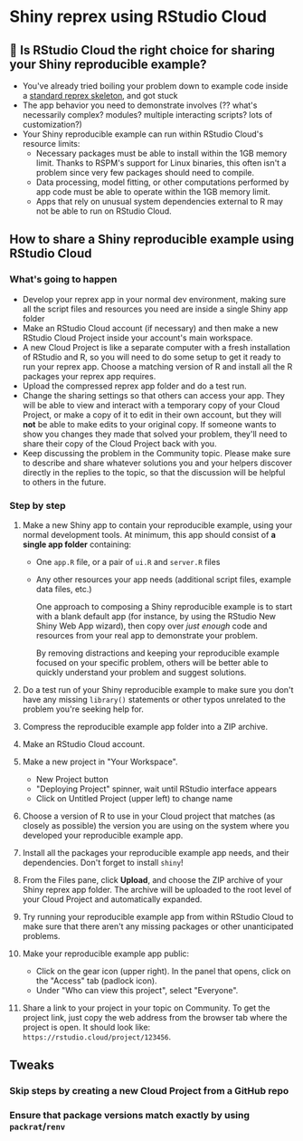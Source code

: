 [tips-code]: https://github.com/jcblum/community-faqs/blob/master/code-formatting_6246.md
[reprex]: reprex.md
[newbie]: reprex_newbie.md
[package]: reprex_package.md
[install]: reprex_install-packages.md
[shiny-cloud]: reprex_shiny_cloud.md
[data]: reprexdata_advanced.md
[dput]: reprexdata_dput.md
[datapasta]: reprexdata_datapasta.md
[readr]: reprexdata_readr.md
[remote]: reprexdata_remote.md

# Shiny reprex using RStudio Cloud

## :stop_sign: Is RStudio Cloud the right choice for sharing your Shiny reproducible example?

- You've already tried boiling your problem down to example code inside a [standard reprex skeleton](), and got stuck
- The app behavior you need to demonstrate involves (?? what's necessarily complex? modules? multiple interacting scripts? lots of customization?)
- Your Shiny reproducible example can run within RStudio Cloud's resource limits:
	- Necessary packages must be able to install within the 1GB memory limit. Thanks to RSPM's support for Linux binaries, this often isn't a problem since very few packages should need to compile.
	- Data processing, model fitting, or other computations performed by app code must be able to operate within the 1GB memory limit.
	- Apps that rely on unusual system dependencies external to R may not be able to run on RStudio Cloud.

## How to share a Shiny reproducible example using RStudio Cloud

### What's going to happen

- Develop your reprex app in your normal dev environment, making sure all the script files and resources you need are inside a single Shiny app folder
- Make an RStudio Cloud account (if necessary) and then make a new RStudio Cloud Project inside your account's main workspace.
- A new Cloud Project is like a separate computer with a fresh installation of RStudio and R, so you will need to do some setup to get it ready to run your reprex app. Choose a matching version of R and install all the R packages your reprex app requires.
- Upload the compressed reprex app folder and do a test run.
- Change the sharing settings so that others can access your app. They will be able to view and interact with a temporary copy of your Cloud Project, or make a copy of it to edit in their own account, but they will **not** be able to make edits to your original copy. If someone wants to show you changes they made that solved your problem, they'll need to share their copy of the Cloud Project back with you.
- Keep discussing the problem in the Community topic. Please make sure to describe and share whatever solutions you and your helpers discover directly in the replies to the topic, so that the discussion will be helpful to others in the future.

### Step by step

1. Make a new Shiny app to contain your reproducible example, using your normal development tools. At minimum, this app should consist of **a single app folder** containing:
	- One `app.R` file, or a pair of `ui.R` and `server.R` files
	- Any other resources your app needs (additional script files, example data files, etc.)

	   One approach to composing a Shiny reproducible example is to start with a blank default app (for instance, by using the RStudio New Shiny Web App wizard), then copy over _just enough_ code and resources from your real app to demonstrate your problem. 

	   By removing distractions and keeping your reproducible example focused on your specific problem, others will be better able to quickly understand your problem and suggest solutions.

2. Do a test run of your Shiny reproducible example to make sure you don't have any missing `library()` statements or other typos unrelated to the problem you're seeking help for.

3. Compress the reproducible example app folder into a ZIP archive.

4. Make an RStudio Cloud account.

5. Make a new project in "Your Workspace".
	- New Project button
	- "Deploying Project" spinner, wait until RStudio interface appears
	- Click on Untitled Project (upper left) to change name

6. Choose a version of R to use in your Cloud project that matches (as closely as possible) the version you are using on the system where you developed your reproducible example app.

7. Install all the packages your reproducible example app needs, and their dependencies. Don't forget to install `shiny`!

8. From the Files pane, click **Upload**, and choose the ZIP archive of your Shiny reprex app folder. The archive will be uploaded to the root level of your Cloud Project and automatically expanded.

9. Try running your reproducible example app from within RStudio Cloud to make sure that there aren't any missing packages or other unanticipated problems.

10. Make your reproducible example app public:
	- Click on the gear icon (upper right). In the panel that opens, click on the "Access" tab (padlock icon).
	- Under "Who can view this project", select "Everyone".

11. Share a link to your project in your topic on Community. To get the project link, just copy the web address from the browser tab where the project is open. It should look like: `https://rstudio.cloud/project/123456`.

## Tweaks

### Skip steps by creating a new Cloud Project from a GitHub repo

### Ensure that package versions match exactly by using `packrat`/`renv`
<!--stackedit_data:
eyJkaXNjdXNzaW9ucyI6eyI1Zm5RUk9MRGZKc1hiT0ZNIjp7In
N0YXJ0Ijo0Njk4LCJlbmQiOjQ3NzAsInRleHQiOiIjIyMgRW5z
dXJlIHRoYXQgcGFja2FnZSB2ZXJzaW9ucyBtYXRjaCBleGFjdG
x5IGJ5IHVzaW5nIGBwYWNrcmF0YC9gcmVudmAifSwia3ZDdERa
THFNUHVENlNRSCI6eyJzdGFydCI6MTI4NSwiZW5kIjoxMzMyLC
J0ZXh0IjoiQSBuZXcgQ2xvdWQgUHJvamVjdCBpcyBsaWtlIGEg
c2VwYXJhdGUgY29tcHV0ZXIifSwiODc5MWlHTTFJWlNRTW9uUC
I6eyJzdGFydCI6MzAyLCJlbmQiOjM5NiwidGV4dCI6Iig/PyB3
aGF0J3MgbmVjZXNzYXJpbHkgY29tcGxleD8gbW9kdWxlcz8gbX
VsdGlwbGUgaW50ZXJhY3Rpbmcgc2NyaXB0cz8gbG90cyBvZuKA
piJ9LCJ3dEpDalRVWmhlTXV5RTRiIjp7InN0YXJ0Ijo1OTksIm
VuZCI6NjI1LCJ0ZXh0IjoidGhpcyBvZnRlbiBpc24ndCBhIHBy
b2JsZW0ifSwiNkRCUnVyVER5RkdUUUM4aSI6eyJzdGFydCI6OD
E5LCJlbmQiOjg1NCwidGV4dCI6InJlbHkgb24gdW51c3VhbCBz
eXN0ZW0gZGVwZW5kZW5jaWVzIn0sIkdUbHpXQTBBdWdWdGZXNG
wiOnsic3RhcnQiOjY3NywiZW5kIjo3MzAsInRleHQiOiJEYXRh
IHByb2Nlc3NpbmcsIG1vZGVsIGZpdHRpbmcsIG9yIG90aGVyIG
NvbXB1dGF0aW9ucyJ9LCIzZjlCTUx4QjQ0SGZ4bWplIjp7InN0
YXJ0Ijo5ODEsImVuZCI6MTAwMywidGV4dCI6IldoYXQncyBnb2
luZyB0byBoYXBwZW4ifSwiaUlGZmVRdElWU3BCNUY4SiI6eyJz
dGFydCI6MzU4MCwiZW5kIjozNjEyLCJ0ZXh0IjoibWF0Y2hlcy
AoYXMgY2xvc2VseSBhcyBwb3NzaWJsZSkifX0sImNvbW1lbnRz
Ijp7InZhWVgwUGljMHFVQVFsV1YiOnsiZGlzY3Vzc2lvbklkIj
oiNWZuUVJPTERmSnNYYk9GTSIsInN1YiI6ImdvOjExODIyOTkw
Mjk0NzI0NTM4MTg3MyIsInRleHQiOiJUaGlzIGlzIHBvdGVudG
lhbGx5IGEgbWFqb3IgZ290Y2hhICh0aGF0IHlvdSBoYXZlIHRv
IGluc3RhbGwgcGFja2FnZXMgaW50byBDbG91ZCB5b3Vyc2VsZi
wgc28gaXQncyB1cCB0byB5b3UgdG8gbWFrZSBzdXJlIHRoZXkg
YWxsIG1hdGNoIHlvdXIgbG9jYWwgZGV2IGVudmlyb25tZW50KS
wgYnV0IGl0IGFsc28gc2VlbXMgbGlrZSB0aGUga2luZCBvZiB0
aGluZyB0aGF0J3Mgbm90IHJlYWxseSBiZWdpbm5lci1mcmllbm
RseSBpbiBhbnkgd2F5IiwiY3JlYXRlZCI6MTU3MjIxODc3NTk4
N30sIkwzWFFCWGhGM09wQ01KVWEiOnsiZGlzY3Vzc2lvbklkIj
oia3ZDdERaTHFNUHVENlNRSCIsInN1YiI6ImdvOjExODIyOTkw
Mjk0NzI0NTM4MTg3MyIsInRleHQiOiJNZW50aW9uIHRoYXQgQ2
xvdWQgaXMgcnVubmluZyBvbiAodmlydHVhbCkgTGludXg/IE1p
Z2h0IG5vdCBiZSBvYnZpb3VzIHRvIHNvbWVvbmUgd2hvJ3Mgbm
V2ZXIgdXNlZCBSU3R1ZGlvIFNlcnZlciBiZWZvcmUuIiwiY3Jl
YXRlZCI6MTU3MjIxODg2MjEyM30sImJvTU9xWFd6N0N5ZGhBam
MiOnsiZGlzY3Vzc2lvbklkIjoiODc5MWlHTTFJWlNRTW9uUCIs
InN1YiI6ImdvOjExODIyOTkwMjk0NzI0NTM4MTg3MyIsInRleH
QiOiJOb3Qgc3VyZSB3aGF0IHRoZSBiZXN0IGNyaXRlcmlhIHRv
IHF1b3RlIGhlcmUgd2lsbCBiZSIsImNyZWF0ZWQiOjE1NzIyMT
g4ODg1Mjl9LCJjejdqU0NpSWZTdlhWVkRpIjp7ImRpc2N1c3Np
b25JZCI6Ind0SkNqVFVaaGVNdXlFNGIiLCJzdWIiOiJnbzoxMT
gyMjk5MDI5NDcyNDUzODE4NzMiLCJ0ZXh0IjoiU29tZSBwYWNr
YWdlcyBkbyBzdGlsbCBpbnN0YWxsIGZyb20gc291cmNlLCBhbm
QgSSBkb24ndCBrbm93IGhvdyB0byBwcmVkaWN0IHdoaWNoIG9u
ZXMuLi4iLCJjcmVhdGVkIjoxNTcyMjE4OTE0MTM4fSwieWpWcG
pnQm5NQVk5TTFheSI6eyJkaXNjdXNzaW9uSWQiOiI2REJSdXJU
RHlGR1RRQzhpIiwic3ViIjoiZ286MTE4MjI5OTAyOTQ3MjQ1Mz
gxODczIiwidGV4dCI6IkNpdGUgb25lIG9yIHR3byBleGFtcGxl
cyB0aGF0IGhhdmUgY29tZSB1cCBpbiBDb21tdW5pdHkgcXVlc3
Rpb25zIGFib3V0IENsb3VkPyBOb3Qgc3VyZSB3aGF0J3MgYmVl
biBhZGRlZCB0byB0aGUgQ2xvdWQgaW1hZ2VzIGF0IHRoaXMgcG
9pbnQsIGJ1dCBJIHRoaW5rIGByZ2RhbGAgdXNlZCB0byBiZSBh
IHByb2JsZW0/IiwiY3JlYXRlZCI6MTU3MjIxODk2MDEzM30sIl
oySXlTOVU0NTVYRkRwMHIiOnsiZGlzY3Vzc2lvbklkIjoiR1Rs
eldBMEF1Z1Z0Zlc0bCIsInN1YiI6ImdvOjExODIyOTkwMjk0Nz
I0NTM4MTg3MyIsInRleHQiOiJDaXRlIHNvbWUga25vd24gZXhh
bXBsZXMgdGhhdCB3aWxsIG5vdCB3b3JrPyBFLmcuLCB5b3UgY2
FuJ3QgZXZlbiBydW4gYW55IGByc3RhbmAgb3IgYHJzdGFuYXJt
YCBleGFtcGxlIGNvZGUgc3VjY2Vzc2Z1bGx5LCBsYXN0IHRpbW
UgSSBjaGVja2VkLiIsImNyZWF0ZWQiOjE1NzIyMTkwMTQ1NjZ9
LCJ2Qno3bmgwdjFHT0NxZmdMIjp7ImRpc2N1c3Npb25JZCI6Ij
NmOUJNTHhCNDRIZnhtamUiLCJzdWIiOiJnbzoxMTgyMjk5MDI5
NDcyNDUzODE4NzMiLCJ0ZXh0IjoiTmVlZHMgdG8gYmUgZGUtYn
VsbGV0aXplZCIsImNyZWF0ZWQiOjE1NzIyMTkwNDIzNTh9LCJB
ZVVEaUVTWHl2UjM2SHBtIjp7ImRpc2N1c3Npb25JZCI6IjVmbl
FST0xEZkpzWGJPRk0iLCJzdWIiOiJnbzoxMTgyMjk5MDI5NDcy
NDUzODE4NzMiLCJ0ZXh0IjoiQWxzbywgd2lsbCBgcGFja3JhdG
AvYHJlbnZgIGV2ZW4gd29yayBvbiBDbG91ZD8iLCJjcmVhdGVk
IjoxNTcyMjE5MTM4ODMyfSwiZDZjN3FZempZQjlIeGpaciI6ey
JkaXNjdXNzaW9uSWQiOiJpSUZmZVF0SVZTcEI1RjhKIiwic3Vi
IjoiZ286MTE4MjI5OTAyOTQ3MjQ1MzgxODczIiwidGV4dCI6Ik
1lbnRpb24gdGhhdCBpdCBvbmx5IG5lZWRzIHRvIG1hdGNoIG1h
am9yLm1pbm9yLCBub3QgbWFqb3IubWlub3IucGF0Y2g/IiwiY3
JlYXRlZCI6MTU3NDE5OTUyMDk1Nn19LCJoaXN0b3J5IjpbMTM2
NDkzNTc5MCwtMTI5ODQxOTEwOSwtMTI2ODU3MzE4M119
-->